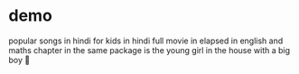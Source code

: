 # demo
popular songs in hindi for kids in hindi full movie in 
elapsed in english and maths chapter in the same package is the 
young girl in the house with a big boy 🤣 
